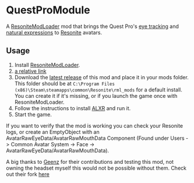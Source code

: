 # QuestProModule

A [ResoniteModLoader](https://github.com/resonite-modding-group/ResoniteModLoader) mod that brings the Quest Pro's [eye tracking](https://developer.oculus.com/documentation/unity/move-eye-tracking/) and [natural expressions](https://developer.oculus.com/documentation/unity/move-face-tracking/) to [Resonite](https://resonite.com/) avatars.

## Usage

1. Install [ResoniteModLoader](https://github.com/resonite-modding-group/ResoniteModLoader).
2. [a relative link](/releases/latest)
3. Download the [latest release](https://github.com/dfgHiatus/QuestPro4Neos/releases/latest) of this mod and place it in your mods folder. This folder should be at `C:\Program Files (x86)\Steam\steamapps\common\Resonite\rml_mods` for a default install. You can create it if it's missing, or if you launch the game once with ResoniteModLoader.
4. Follow the instructions to install [ALXR](https://docs.google.com/document/d/1MFGxIrdh7U2tq368X_UthryceIsapwz6C7hydmnaWQM/edit) and run it.
5. Start the game.

If you want to verify that the mod is working you can check your Resonite logs, or create an EmptyObject with an AvatarRawEyeData/AvatarRawMouthData Component (Found under Users -> Common Avatar System -> Face -> AvatarRawEyeData/AvatarRawMouthData).

A big thanks to [Geenz](https://github.com/Geenz) for their contributions and testing this mod, not owning the headset myself this would not be possible without them. Check out their fork [here](https://github.com/Geenz/QuestPro4Neos)
